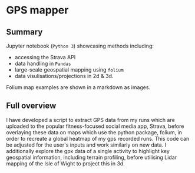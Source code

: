 # GPS mapper

## Summary 

Jupyter notebook (`Python 3`) showcasing methods including:
- accessing the Strava API
- data handling in `Pandas` 
- large-scale geospatial mapping using `folium`
- data visulisations/projections in 2d & 3d. 

Folium map examples are shown in a markdown as images.

## Full overview 

I have developed a script to extract GPS data from my runs which are uploaded to the popular fitness-focused social media app, Strava, before overlaying these data on maps which use the python package, folium, in order to recreate a global heatmap of my gps recorded runs. This code can be adjusted for the user's inputs and work similarly on new data. I additionally explore the gpx data of a single activity to highlight key geospatial information, including terrain profiling, before utilising Lidar mapping of the Isle of Wight to project this in 3d.

